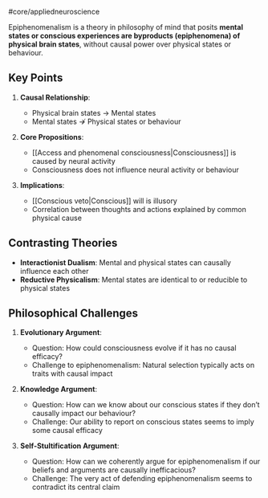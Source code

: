 #core/appliedneuroscience

Epiphenomenalism is a theory in philosophy of mind that posits **mental states or conscious experiences are byproducts (epiphenomena) of physical brain states**, without causal power over physical states or behaviour.

## Key Points

1. **Causal Relationship**:
   - Physical brain states → Mental states
   - Mental states ↛ Physical states or behaviour

2. **Core Propositions**:
   - [[Access and phenomenal consciousness|Consciousness]] is caused by neural activity
   - Consciousness does not influence neural activity or behaviour

3. **Implications**:
   - [[Conscious veto|Conscious]] will is illusory
   - Correlation between thoughts and actions explained by common physical cause

## Contrasting Theories

- **Interactionist Dualism**: Mental and physical states can causally influence each other
- **Reductive Physicalism**: Mental states are identical to or reducible to physical states

## Philosophical Challenges

1. **Evolutionary Argument**:
   - Question: How could consciousness evolve if it has no causal efficacy?
   - Challenge to epiphenomenalism: Natural selection typically acts on traits with causal impact

2. **Knowledge Argument**:
   - Question: How can we know about our conscious states if they don’t causally impact our behaviour?
   - Challenge: Our ability to report on conscious states seems to imply some causal efficacy

3. **Self-Stultification Argument**:
   - Question: How can we coherently argue for epiphenomenalism if our beliefs and arguments are causally inefficacious?
   - Challenge: The very act of defending epiphenomenalism seems to contradict its central claim
